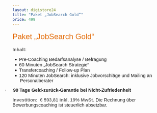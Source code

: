 ```yaml
---
layout: digistore24
title: "Paket „JobSearch Gold“"
price: 499
---
```

<p class="MsoNormal" style="line-height:27.3pt;"><span style="font-size:18pt;font-family:Calibri, sans-serif;color:#e36c09;">Paket &#x201E;JobSearch Gold&#x201C; </span></p>
<p class="MsoNormal"><strong><span style="font-size:11pt;font-family:Arial, sans-serif;color:#666666;">Inhalt: </span></strong></p>
<ul><li class="MsoListParagraphCxSpFirst" style="text-indent:-18pt;"><span style="font-size:11pt;font-family:Symbol;"><span style="font-size:7pt;line-height:normal;font-family:&apos;Times New Roman&apos;;">&#xA0; &#xA0; &#xA0; &#xA0; &#xA0;</span></span><span style="font-size:11pt;font-family:&apos;Calibri Light&apos;, sans-serif;">Pre-Coaching Bedarfsanalyse / Befragung</span></li>
<li class="MsoListParagraphCxSpFirst" style="text-indent:-18pt;"><span style="font-size:7pt;line-height:normal;font-family:&apos;Times New Roman&apos;;">&#xA0; &#xA0; &#xA0; &#xA0; &#xA0;</span><span style="font-size:11pt;font-family:&apos;Calibri Light&apos;, sans-serif;">60 Minuten &#x201E;JobSearch Strategie&#x201C;</span></li>
<li class="MsoListParagraphCxSpFirst" style="text-indent:-18pt;"><span style="font-size:7pt;line-height:normal;font-family:&apos;Times New Roman&apos;;">&#xA0; &#xA0; &#xA0; &#xA0; &#xA0;</span><span style="font-size:11pt;font-family:&apos;Calibri Light&apos;, sans-serif;">Transfercoaching / Follow-up Plan</span></li>
<li class="MsoListParagraphCxSpFirst" style="text-indent:-18pt;"><span style="font-size:7pt;line-height:normal;font-family:&apos;Times New Roman&apos;;">&#xA0; &#xA0; &#xA0; &#xA0; &#xA0;</span><span style="font-size:11pt;font-family:&apos;Calibri Light&apos;, sans-serif;">120 Minuten JobSearch: inklusive Jobvorschl&#xE4;ge und Mailing an Personalberater</span></li>
</ul><p class="MsoListParagraphCxSpLast" style="text-indent:-18pt;"><span style="font-size:11pt;font-family:Symbol;">&#xB7;<span style="font-size:7pt;line-height:normal;font-family:&apos;Times New Roman&apos;;">&#xA0;&#xA0;&#xA0;&#xA0;&#xA0;&#xA0;&#xA0;&#xA0; </span></span><strong><span style="font-size:11pt;font-family:&apos;Calibri Light&apos;, sans-serif;">90 Tage Geld-zur&#xFC;ck-Garantie bei Nicht-Zufriedenheit</span></strong></p>
<p class="MsoNormal"><strong><span style="font-size:11pt;font-family:Arial, sans-serif;color:#666666;">Investition: &#xA0;&#x20AC;&#xA0;593,81&#xA0;inkl. 19% MwSt. </span></strong><span style="font-family:&apos;Calibri Light&apos;, sans-serif;font-size:11pt;">Die Rechnung &#xFC;ber Bewerbungscoaching ist steuerlich absetzbar.</span></p>